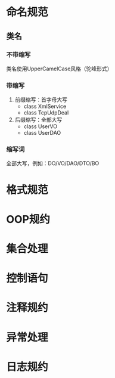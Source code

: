 # 命名规范

## 类名

### 不带缩写

类名使用UpperCamelCase风格（驼峰形式）

### 带缩写

1. 前缀缩写：首字母大写
   - class XmlService
   - class TcpUdpDeal
2. 后缀缩写：全部大写
   - class UserVO
   - class UserDAO

### 缩写词

全部大写，例如：DO/VO/DAO/DTO/BO



# 格式规范

# OOP规约

# 集合处理

# 控制语句

# 注释规约

# 异常处理

# 日志规约
